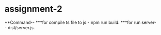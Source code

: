 # assignment-2

**Command-- \***for compile ts file to js - npm run build.
\*\*\*for run server-- dist/server.js.
